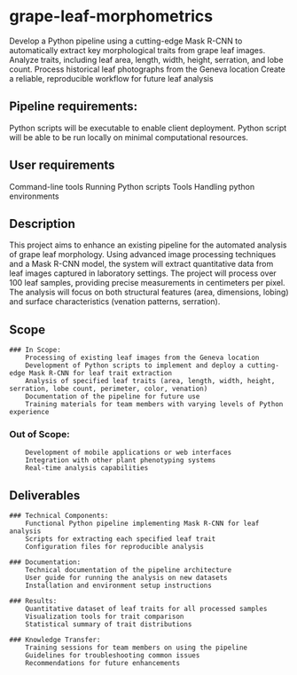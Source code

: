# grape-leaf-morphometrics

Develop a Python pipeline using a cutting-edge Mask R-CNN to automatically extract key morphological traits from grape leaf images.
Analyze traits, including leaf area, length, width, height, serration, and lobe count.
Process historical leaf photographs from the Geneva location
Create a reliable, reproducible workflow for future leaf analysis

## Pipeline requirements:
    
Python scripts will be executable to enable client deployment.
Python script will be able to be run locally on minimal computational resources.

## User requirements
    
Command-line tools 
Running Python scripts Tools
Handling python environments

## Description

This project aims to enhance an existing pipeline for the automated analysis of grape leaf morphology. Using advanced image processing techniques and a Mask R-CNN model, the system will extract quantitative data from leaf images captured in laboratory settings. The project will process over 100 leaf samples, providing precise measurements in centimeters per pixel. The analysis will focus on both structural features (area, dimensions, lobing) and surface characteristics (venation patterns, serration).
## Scope

    ### In Scope:
        Processing of existing leaf images from the Geneva location
        Development of Python scripts to implement and deploy a cutting-edge Mask R-CNN for leaf trait extraction
        Analysis of specified leaf traits (area, length, width, height, serration, lobe count, perimeter, color, venation)
        Documentation of the pipeline for future use
        Training materials for team members with varying levels of Python experience

   ### Out of Scope:
        Development of mobile applications or web interfaces
        Integration with other plant phenotyping systems
        Real-time analysis capabilities

## Deliverables

    ### Technical Components:
        Functional Python pipeline implementing Mask R-CNN for leaf analysis
        Scripts for extracting each specified leaf trait
        Configuration files for reproducible analysis

    ### Documentation:
        Technical documentation of the pipeline architecture
        User guide for running the analysis on new datasets
        Installation and environment setup instructions

    ### Results:
        Quantitative dataset of leaf traits for all processed samples
        Visualization tools for trait comparison
        Statistical summary of trait distributions

    ### Knowledge Transfer:
        Training sessions for team members on using the pipeline
        Guidelines for troubleshooting common issues
        Recommendations for future enhancements



